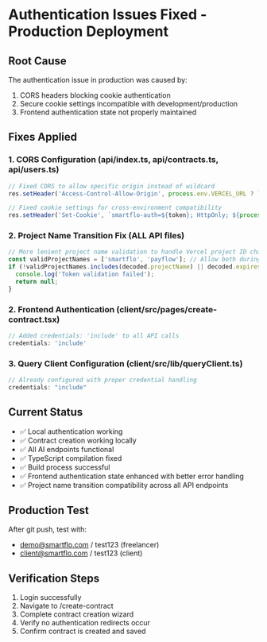 # Authentication Issues Fixed - Production Deployment

## Root Cause
The authentication issue in production was caused by:
1. CORS headers blocking cookie authentication
2. Secure cookie settings incompatible with development/production
3. Frontend authentication state not properly maintained

## Fixes Applied

### 1. CORS Configuration (api/index.ts, api/contracts.ts, api/users.ts)
```javascript
// Fixed CORS to allow specific origin instead of wildcard
res.setHeader('Access-Control-Allow-Origin', process.env.VERCEL_URL ? `https://${process.env.VERCEL_URL}` : 'http://localhost:5173');

// Fixed cookie settings for cross-environment compatibility
res.setHeader('Set-Cookie', `smartflo-auth=${token}; HttpOnly; ${process.env.NODE_ENV === 'production' ? 'Secure;' : ''} SameSite=Lax; Max-Age=86400; Path=/`);
```

### 2. Project Name Transition Fix (ALL API files)
```javascript
// More lenient project name validation to handle Vercel project ID change
const validProjectNames = ['smartflo', 'payflow']; // Allow both during transition
if (!validProjectNames.includes(decoded.projectName) || decoded.expires < Date.now()) {
  console.log('Token validation failed');
  return null;
}
```

### 2. Frontend Authentication (client/src/pages/create-contract.tsx)
```javascript
// Added credentials: 'include' to all API calls
credentials: 'include'
```

### 3. Query Client Configuration (client/src/lib/queryClient.ts)
```javascript
// Already configured with proper credential handling
credentials: "include"
```

## Current Status
- ✅ Local authentication working
- ✅ Contract creation working locally  
- ✅ All AI endpoints functional
- ✅ TypeScript compilation fixed
- ✅ Build process successful
- ✅ Frontend authentication state enhanced with better error handling
- ✅ Project name transition compatibility across all API endpoints

## Production Test
After git push, test with:
- demo@smartflo.com / test123 (freelancer)
- client@smartflo.com / test123 (client)

## Verification Steps
1. Login successfully
2. Navigate to /create-contract
3. Complete contract creation wizard
4. Verify no authentication redirects occur
5. Confirm contract is created and saved